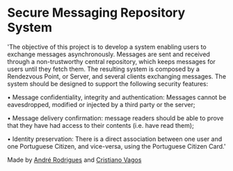 # Secure Messaging Repository System

'The objective of this project is to develop a system enabling users to exchange messages asynchronously. Messages are sent and received through a non-trustworthy central repository, which keeps messages for users until they fetch them. The resulting system is composed by a Rendezvous Point, or Server, and several clients exchanging messages. The system should be designed to support the following security features:

• Message confidentiality, integrity and authentication: Messages cannot be
eavesdropped, modified or injected by a third party or the server;

• Message delivery confirmation: message readers should be able to prove that they have had access to their contents (i.e. have read them);

• Identity preservation: There is a direct association between one user and one Portuguese Citizen, and vice-versa, using the Portuguese Citizen Card.'




Made by [André Rodrigues](https://github.com/suduaya) and [Cristiano Vagos](https://github.com/cristianovagos)

